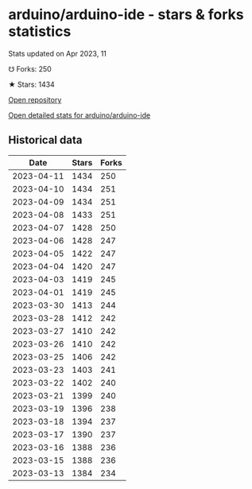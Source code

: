# arduino/arduino-ide - stars & forks statistics

Stats updated on Apr 2023, 11

☋ Forks: 250

★ Stars: 1434

[Open repository](https://github.com/arduino/arduino-ide)

[Open detailed stats for arduino/arduino-ide](https://reviewgithub.com/rep/arduino/arduino-ide)

## Historical data
| Date | Stars | Forks |
|------|-------|-------|
| 2023-04-11 | 1434 | 250 | 
| 2023-04-10 | 1434 | 251 | 
| 2023-04-09 | 1434 | 251 | 
| 2023-04-08 | 1433 | 251 | 
| 2023-04-07 | 1428 | 250 | 
| 2023-04-06 | 1428 | 247 | 
| 2023-04-05 | 1422 | 247 | 
| 2023-04-04 | 1420 | 247 | 
| 2023-04-03 | 1419 | 245 | 
| 2023-04-01 | 1419 | 245 | 
| 2023-03-30 | 1413 | 244 | 
| 2023-03-28 | 1412 | 242 | 
| 2023-03-27 | 1410 | 242 | 
| 2023-03-26 | 1410 | 242 | 
| 2023-03-25 | 1406 | 242 | 
| 2023-03-23 | 1403 | 241 | 
| 2023-03-22 | 1402 | 240 | 
| 2023-03-21 | 1399 | 240 | 
| 2023-03-19 | 1396 | 238 | 
| 2023-03-18 | 1394 | 237 | 
| 2023-03-17 | 1390 | 237 | 
| 2023-03-16 | 1388 | 236 | 
| 2023-03-15 | 1388 | 236 | 
| 2023-03-13 | 1384 | 234 | 

